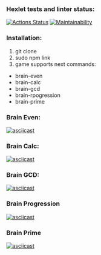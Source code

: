 ### Hexlet tests and linter status:
[![Actions Status](https://github.com/Onfire22/frontend-project-44/actions/workflows/hexlet-check.yml/badge.svg)](https://github.com/Onfire22/frontend-project-44/actions)
[![Maintainability](https://api.codeclimate.com/v1/badges/01853bed23d228852ceb/maintainability)](https://codeclimate.com/github/Onfire22/frontend-project-44/maintainability)
### Installation:
1. git clone
2. sudo npm link 
3. game supports next commands:
  + brain-even
  + brain-calc
  + brain-gcd
  + brain-rpogression
  + brain-prime

### Brain Even:
[![asciicast](https://asciinema.org/a/lOyfWb42aQxHvgNWXcU0XC8Zp.svg)](https://asciinema.org/a/lOyfWb42aQxHvgNWXcU0XC8Zp)
### Brain Calc:
[![asciicast](https://asciinema.org/a/Ic8OBBOlrh0dqLQTlHzCbIHrL.svg)](https://asciinema.org/a/Ic8OBBOlrh0dqLQTlHzCbIHrL)
### Brain GCD:
[![asciicast](https://asciinema.org/a/FAvVNNJSnq8lmYBCBROssC77l.svg)](https://asciinema.org/a/FAvVNNJSnq8lmYBCBROssC77l)
### Brain Progression
[![asciicast](https://asciinema.org/a/6LbvUD4jK9PrN64MKmum6PAmb.svg)](https://asciinema.org/a/6LbvUD4jK9PrN64MKmum6PAmb)
### Brain Prime
[![asciicast](https://asciinema.org/a/cJVDd6bFpkKMEiruHkhq2R9zI.svg)](https://asciinema.org/a/cJVDd6bFpkKMEiruHkhq2R9zI)

